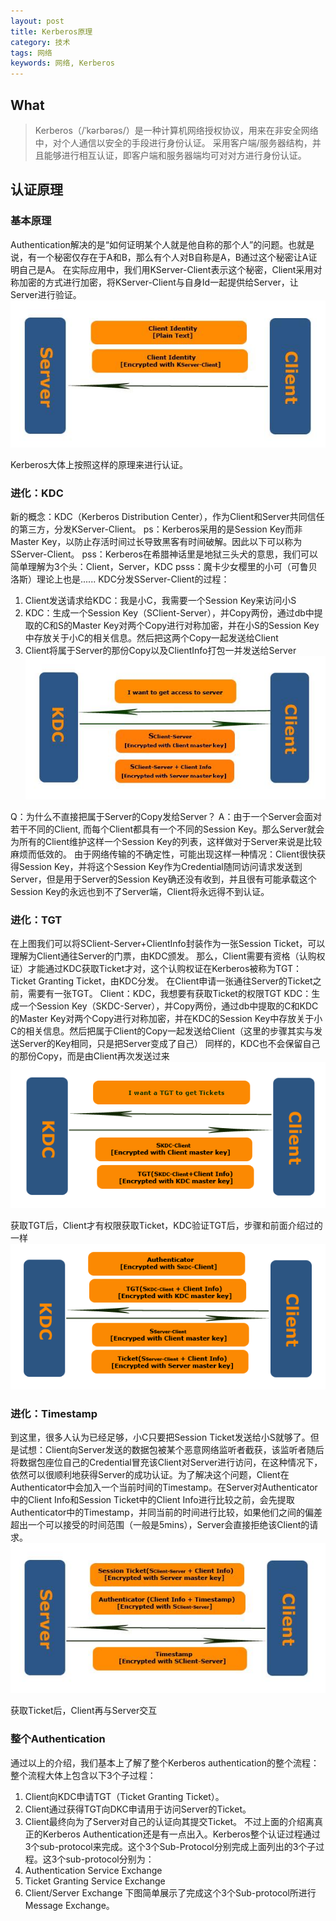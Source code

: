 ```yaml
---
layout: post
title: Kerberos原理
category: 技术
tags: 网络
keywords: 网络, Kerberos
---
```

## What
> Kerberos（/ˈkərbərəs/）是一种计算机网络授权协议，用来在非安全网络中，对个人通信以安全的手段进行身份认证。
采用客户端/服务器结构，并且能够进行相互认证，即客户端和服务器端均可对对方进行身份认证。

## 认证原理

### 基本原理
Authentication解决的是“如何证明某个人就是他自称的那个人”的问题。也就是说，有一个秘密仅存在于A和B，那么有个人对B自称是A，B通过这个秘密让A证明自己是A。
在实际应用中，我们用KServer-Client表示这个秘密，Client采用对称加密的方式进行加密，将KServer-Client与自身Id一起提供给Server，让Server进行验证。
![基本原理](https://raw.githubusercontent.com/Carey6918/Carey6918.github.io/master/assets/images/kerberos1.png)

Kerberos大体上按照这样的原理来进行认证。

### 进化：KDC
新的概念：KDC（Kerberos Distribution Center），作为Client和Server共同信任的第三方，分发KServer-Client。
ps：Kerberos采用的是Session Key而非Master Key，以防止存活时间过长导致黑客有时间破解。因此以下可以称为SServer-Client。
pss：Kerberos在希腊神话里是地狱三头犬的意思，我们可以简单理解为3个头：Client，Server，KDC
psss：魔卡少女樱里的小可（可鲁贝洛斯）理论上也是......
KDC分发SServer-Client的过程：
1. Client发送请求给KDC：我是小C，我需要一个Session Key来访问小S
2. KDC：生成一个Session Key（SClient-Server），并Copy两份，通过db中提取的C和S的Master Key对两个Copy进行对称加密，并在小S的Session Key中存放关于小C的相关信息。然后把这两个Copy一起发送给Client
3. Client将属于Server的那份Copy以及ClientInfo打包一并发送给Server
![KDC](https://raw.githubusercontent.com/Carey6918/Carey6918.github.io/master/assets/images/kerberos2.png)

Q：为什么不直接把属于Server的Copy发给Server？
A：由于一个Server会面对若干不同的Client, 而每个Client都具有一个不同的Session Key。那么Server就会为所有的Client维护这样一个Session Key的列表，这样做对于Server来说是比较麻烦而低效的。
由于网络传输的不确定性，可能出现这样一种情况：Client很快获得Session Key，并将这个Session Key作为Credential随同访问请求发送到Server，但是用于Server的Session Key确还没有收到，并且很有可能承载这个Session Key的永远也到不了Server端，Client将永远得不到认证。

### 进化：TGT
在上图我们可以将SClient-Server+ClientInfo封装作为一张Session Ticket，可以理解为Client通往Server的门票，由KDC颁发。
那么，Client需要有资格（认购权证）才能通过KDC获取Ticket才对，这个认购权证在Kerberos被称为TGT：Ticket Granting Ticket，由KDC分发。
在Client申请一张通往Server的Ticket之前，需要有一张TGT。
Client：KDC，我想要有获取Ticket的权限TGT
KDC：生成一个Session Key（SKDC-Server），并Copy两份，通过db中提取的C和KDC的Master Key对两个Copy进行对称加密，并在KDC的Session Key中存放关于小C的相关信息。然后把属于Client的Copy一起发送给Client（这里的步骤其实与发送Server的Key相同，只是把Server变成了自己）
同样的，KDC也不会保留自己的那份Copy，而是由Client再次发送过来
![TGT](https://raw.githubusercontent.com/Carey6918/Carey6918.github.io/master/assets/images/kerberos3.png)

获取TGT后，Client才有权限获取Ticket，KDC验证TGT后，步骤和前面介绍过的一样
![KDC&TGT](https://raw.githubusercontent.com/Carey6918/Carey6918.github.io/master/assets/images/kerberos4.png)

### 进化：Timestamp
到这里，很多人认为已经足够，小C只要把Session Ticket发送给小S就够了。但是试想：Client向Server发送的数据包被某个恶意网络监听者截获，该监听者随后将数据包座位自己的Credential冒充该Client对Server进行访问，在这种情况下，依然可以很顺利地获得Server的成功认证。为了解决这个问题，Client在Authenticator中会加入一个当前时间的Timestamp。在Server对Authenticator中的Client Info和Session Ticket中的Client Info进行比较之前，会先提取Authenticator中的Timestamp，并同当前的时间进行比较，如果他们之间的偏差超出一个可以接受的时间范围（一般是5mins），Server会直接拒绝该Client的请求。
![Timestamp](https://raw.githubusercontent.com/Carey6918/Carey6918.github.io/master/assets/images/kerberos5.png)

获取Ticket后，Client再与Server交互

### 整个Authentication
通过以上的介绍，我们基本上了解了整个Kerberos authentication的整个流程：整个流程大体上包含以下3个子过程：
1. Client向KDC申请TGT（Ticket Granting Ticket）。
2. Client通过获得TGT向DKC申请用于访问Server的Ticket。
3. Client最终向为了Server对自己的认证向其提交Ticket。
不过上面的介绍离真正的Kerberos Authentication还是有一点出入。Kerberos整个认证过程通过3个sub-protocol来完成。这个3个Sub-Protocol分别完成上面列出的3个子过程。这3个sub-protocol分别为：
1. Authentication Service Exchange
2. Ticket Granting Service Exchange
3. Client/Server Exchange
下图简单展示了完成这个3个Sub-protocol所进行Message Exchange。

